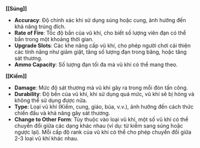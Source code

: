 **[[Súng]]**

- **Accuracy**: Độ chính xác khi sử dụng súng hoặc cung, ảnh hưởng đến khả năng trúng đích.
- **Rate of Fire**: Tốc độ bắn của vũ khí, cho biết số lượng viên đạn có thể bắn trong một khoảng thời gian.
- **Upgrade Slots**: Các khe nâng cấp vũ khí, cho phép người chơi cải thiện các tính năng như giảm giật, tăng số lượng đạn trong băng, hoặc tăng sát thương.
- **Ammo Capacity**: Số lượng đạn tối đa mà vũ khí có thể mang theo.

**[[Kiếm]]**

- **Damage**: Mức độ sát thương mà vũ khí gây ra trong mỗi đòn tấn công.
- **Durability**: Độ bền của vũ khí, khi sử dụng quá mức, vũ khí sẽ bị hỏng và không thể sử dụng được nữa.
- **Type**: Loại vũ khí (Kiếm, cung, giáo, búa, v.v.), ảnh hưởng đến cách thức chiến đấu và khả năng gây sát thương.
- **Change to Other Form**: Tùy thuộc vào loại vũ khí, một số vũ khí có thể chuyển đổi giữa các dạng khác nhau (ví dụ: từ kiếm sang súng hoặc ngược lại). Mỗi cấp độ rank của vũ khí có thể cho phép chuyển đổi giữa 2-3 loại vũ khí khác nhau.